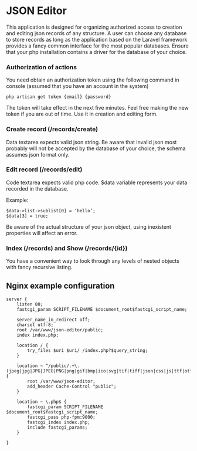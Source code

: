 # JSON Editor

This application is designed for organizing authorized access to creation and editing json records of any structure. 
A user can choose any database to store records as long as the application based on the Laravel framework provides a fancy common interface for the most popular databases. Ensure that your php installation contains a driver for the database of your choice. 

### Authorization of actions
You need obtain an authorization token using the following command in console (assumed that you have an account in the system)
```
php artisan get token {email} {password} 
```

The token will take effect in the next five minutes. Feel free making the new token if you are out of time. Use it in creation and editing form. 

### Create record (/records/create)
Data textarea expects valid json string. Be aware that invalid json most probably will not be accepted by the database of your choice, the schema assumes json format only. 

### Edit record (/records/edit)
Code textarea expects valid php code. $data variable represents your data recorded in the database. 

Example: 
```
$data->list->sublist[0] = ‘hello’; 
$data[3] = true;
```

Be aware of the actual structure of your json object, using inexistent properties will affect an error.

### Index (/records) and Show (/records/{id})
You have a convenient way to look through any levels of nested objects with fancy recursive listing. 

## Nginx example configuration
```
server {
    listen 80;
    fastcgi_param SCRIPT_FILENAME $document_root$fastcgi_script_name;

    server_name_in_redirect off;
    charset utf-8;
    root /var/www/json-editor/public;
    index index.php;

    location / {
        try_files $uri $uri/ /index.php?$query_string;
    }

    location ~ ^/public/.+\.(jpeg|jpg|JPG|JPEG|PNG|png|gif|bmp|ico|svg|tif|tiff|json|css|js|ttf|otf|webp|woff|woff2|csv|rtf|doc|docx|xls|xlsx|ppt|pptx|odf|odp|ods|odt|pdf|psd|ai|eot|eps|ps|zip|tar|tgz|gz|rar|bz2|7z|aac|m4a|mp3|mp4|ogg|wav|wma|3gp|avi|flv|m4v|mkv|mov|mpeg|mpg|wmv|exe|iso|dmg|swf|html|htm|HTML)$ {
        root /var/www/json-editor;
        add_header Cache-Control "public";
    }

    location ~ \.php$ {
        fastcgi_param SCRIPT_FILENAME $document_root$fastcgi_script_name;
        fastcgi_pass php-fpm:9000;
        fastcgi_index index.php;
        include fastcgi_params;
    }

}
```
